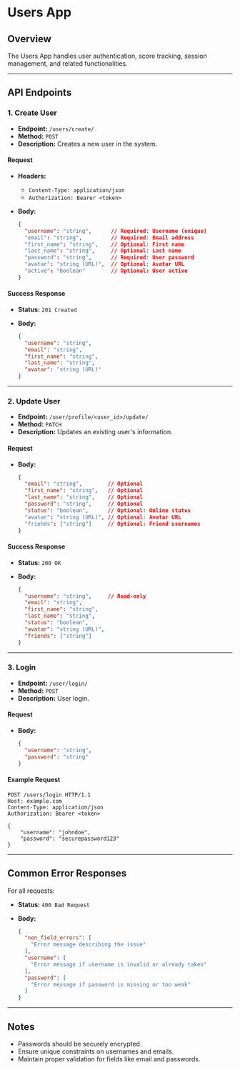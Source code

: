 Users App
=========

Overview
--------

The Users App handles user authentication, score tracking, session management, and related functionalities.

* * * * *

API Endpoints
-------------

### 1\. **Create User**

- **Endpoint:** ```/users/create/```
- **Method:** ```POST```
- **Description:** Creates a new user in the system.

#### Request

- **Headers:**

  - ```Content-Type: application/json```
  - ```Authorization: Bearer <token>```
- **Body:**

    ```json
    {
      "username": "string",      // Required: Username (unique)
      "email": "string",         // Required: Email address
      "first_name": "string",    // Optional: First name
      "last_name": "string",     // Optional: Last name
      "password": "string",      // Required: User password
      "avatar": "string (URL)",  // Optional: Avatar URL
      "active": "boolean"        // Optional: User active
    }
    ```

#### Success Response

- **Status:** ```201 Created```
- **Body:**

    ```json
    {
      "username": "string",
      "email": "string",
      "first_name": "string",
      "last_name": "string",
      "avatar": "string (URL)"
    }
    ```

* * * * *

### 2\. **Update User**

- **Endpoint:** ```/user/profile/<user_id>/update/```
- **Method:** ```PATCH```
- **Description:** Updates an existing user's information.

#### Request

- **Body:**

    ```json
    {
      "email": "string",        // Optional
      "first_name": "string",   // Optional
      "last_name": "string",    // Optional
      "password": "string",     // Optional
      "status": "boolean",      // Optional: Online status
      "avatar": "string (URL)", // Optional: Avatar URL
      "friends": ["string"]     // Optional: Friend usernames
    }
    ```

#### Success Response

- **Status:** ```200 OK```
- **Body:**

    ```json
    {
      "username": "string",     // Read-only
      "email": "string",
      "first_name": "string",
      "last_name": "string",
      "status": "boolean",
      "avatar": "string (URL)",
      "friends": ["string"]
    }
    ```

* * * * *

### 3\. **Login**

- **Endpoint:** ```/user/login/```
- **Method:** ```POST```
- **Description:** User login.

#### Request

- **Body:**

    ```json
    {
      "username": "string",
      "password": "string"
    }
    ```

#### Example Request

```http
POST /users/login HTTP/1.1
Host: example.com
Content-Type: application/json
Authorization: Bearer <token>

{
    "username": "johndoe",
    "password": "securepassword123"
}
```

* * * * *

Common Error Responses
----------------------

For all requests:

- **Status:** ```400 Bad Request```
- **Body:**

    ```json
    {
      "non_field_errors": [
        "Error message describing the issue"
      ],
      "username": [
        "Error message if username is invalid or already taken"
      ],
      "password": [
        "Error message if password is missing or too weak"
      ]
    }
    ```

* * * * *

Notes
-----

- Passwords should be securely encrypted.
- Ensure unique constraints on usernames and emails.
- Maintain proper validation for fields like email and passwords.
